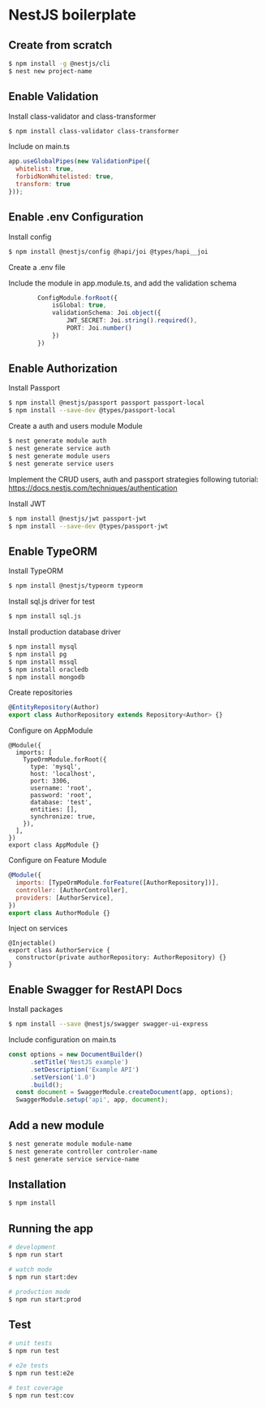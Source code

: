 # NestJS boilerplate

## Create from scratch
```bash
$ npm install -g @nestjs/cli
$ nest new project-name
```

## Enable Validation
Install class-validator and class-transformer
```bash
$ npm install class-validator class-transformer
```
Include on main.ts
```javascript
app.useGlobalPipes(new ValidationPipe({
  whitelist: true,
  forbidNonWhitelisted: true,
  transform: true
}));
```

## Enable .env Configuration
Install config
```bash
$ npm install @nestjs/config @hapi/joi @types/hapi__joi
```
Create a .env file

Include the module in app.module.ts, and add the validation schema
```typescript
        ConfigModule.forRoot({
            isGlobal: true,
            validationSchema: Joi.object({
                JWT_SECRET: Joi.string().required(),
                PORT: Joi.number()
            })
        })
```



## Enable Authorization
Install Passport
```bash
$ npm install @nestjs/passport passport passport-local
$ npm install --save-dev @types/passport-local
```
Create a auth and users module Module
```bash
$ nest generate module auth
$ nest generate service auth
$ nest generate module users
$ nest generate service users
```
Implement the CRUD users, auth and passport strategies following tutorial: https://docs.nestjs.com/techniques/authentication

Install JWT
```bash
$ npm install @nestjs/jwt passport-jwt
$ npm install --save-dev @types/passport-jwt
```


## Enable TypeORM
Install TypeORM
```bash
$ npm install @nestjs/typeorm typeorm
```
Install sql.js driver for test
```bash
$ npm install sql.js
```
Install production database driver
```bash
$ npm install mysql
$ npm install pg
$ npm install mssql
$ npm install oracledb
$ npm install mongodb
```

Create repositories
```javascript
@EntityRepository(Author)
export class AuthorRepository extends Repository<Author> {}
```
Configure on AppModule
```javacript
@Module({
  imports: [
    TypeOrmModule.forRoot({
      type: 'mysql',
      host: 'localhost',
      port: 3306,
      username: 'root',
      password: 'root',
      database: 'test',
      entities: [],
      synchronize: true,
    }),
  ],
})
export class AppModule {}
```

Configure on Feature Module
```javascript
@Module({
  imports: [TypeOrmModule.forFeature([AuthorRepository])],
  controller: [AuthorController],
  providers: [AuthorService],
})
export class AuthorModule {}
```
Inject on services
```
@Injectable()
export class AuthorService {
  constructor(private authorRepository: AuthorRepository) {}
}
```


## Enable Swagger for RestAPI Docs
Install packages
```bash
$ npm install --save @nestjs/swagger swagger-ui-express
```
Include configuration on main.ts
```javascript
const options = new DocumentBuilder()
      .setTitle('NestJS example')
      .setDescription('Example API')
      .setVersion('1.0')
      .build();
  const document = SwaggerModule.createDocument(app, options);
  SwaggerModule.setup('api', app, document);
```


## Add a new module
```bash
$ nest generate module module-name
$ nest generate controller controler-name
$ nest generate service service-name
```

## Installation

```bash
$ npm install
```

## Running the app

```bash
# development
$ npm run start

# watch mode
$ npm run start:dev

# production mode
$ npm run start:prod
```

## Test

```bash
# unit tests
$ npm run test

# e2e tests
$ npm run test:e2e

# test coverage
$ npm run test:cov
```
